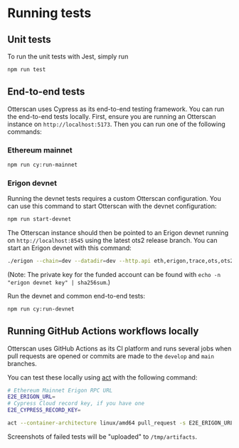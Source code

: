 # Running tests

## Unit tests
To run the unit tests with Jest, simply run

```sh
npm run test
```

## End-to-end tests
Otterscan uses Cypress as its end-to-end testing framework. You can run the end-to-end tests locally. First, ensure you are running an Otterscan instance on `http://localhost:5173`. Then you can run one of the following commands:

### Ethereum mainnet
```sh
npm run cy:run-mainnet
```

### Erigon devnet
Running the devnet tests requires a custom Otterscan configuration. You can use this command to start Otterscan with the devnet configuration:
```sh
npm run start-devnet
```
The Otterscan instance should then be pointed to an Erigon devnet running on `http://localhost:8545` using the latest ots2 release branch. You can start an Erigon devnet with this command:
```sh
./erigon --chain=dev --datadir=dev --http.api eth,erigon,trace,ots,ots2 --http.corsdomain "*" --http.vhosts "*" --mine --fakepow --experimental.ots2
```

(Note: The private key for the funded account can be found with `echo -n "erigon devnet key" | sha256sum`.)

Run the devnet and common end-to-end tests:
```sh
npm run cy:run-devnet
```

## Running GitHub Actions workflows locally
Otterscan uses GitHub Actions as its CI platform and runs several jobs when pull requests are opened or commits are made to the `develop` and `main` branches.

You can test these locally using [act](https://github.com/nektos/act) with the following command:
```sh
# Ethereum Mainnet Erigon RPC URL
E2E_ERIGON_URL=
# Cypress Cloud record key, if you have one
E2E_CYPRESS_RECORD_KEY=

act --container-architecture linux/amd64 pull_request -s E2E_ERIGON_URL=$E2E_ERIGON_URL -s E2E_CYPRESS_RECORD_KEY=$E2E_CYPRESS_RECORD_KEY --artifact-server-path /tmp/artifacts
```

Screenshots of failed tests will be "uploaded" to `/tmp/artifacts`.
